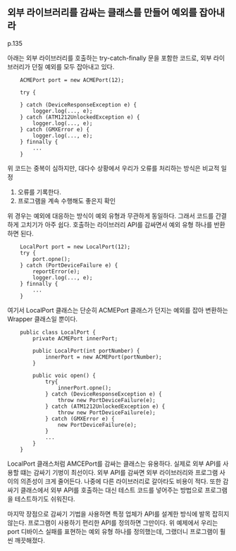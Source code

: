 ## 외부 라이브러리를 감싸는 클래스를 만들어 예외를 잡아내라
p.135

아래는 외부 라이브러리를 호출하는 try-catch-finally 문을 포함한 코드로, 외부 라이브러리가 던질 예외를 모두 잡아내고 있다.

```
    ACMEPort port = new ACMEPort(12);

    try {

    } catch (DeviceResponseException e) {
        logger.log(..., e);
    } catch (ATM1212UnlockedException e) {
        logger.log(..., e);
    } catch (GMXError e) {
        logger.log(..., e);
    } finnally {
        ...
    }
```
위 코드는 중복이 심하지만, 대다수 상황에서 우리가 오류를 처리하는 방식은 비교적 일정
1) 오류를 기록한다.
2) 프로그램을 계속 수행해도 좋은지 확인 

위 경우는 예외에 대응하는 방식이 예외 유형과 무관하게 동일하다. 그래서 코드를 간결하게 고치기가 아주 쉽다.
호출하는 라이브러리 API를 감싸면서 예외 유형 하나를 반환하면 된다.

```
    LocalPort port = new LocalPort(12);
    try {
        port.opne();
    } catch (PortDeviceFailure e) {
        reportError(e);
        logger.log(..., e);
    } finnally {
        ...
    }
```
여기서 LocalPort 클래스는 단순히 ACMEPort 클래스가 던지는 예외를 잡아 변환하는 Wrapper 클래스일 뿐이다.


```
    public class LocalPort {
        private ACMEPort innerPort;

        public LocalPort(int portNumber) {
            innerPort = new ACMEPort(portNumber);
        }

        public voic open() {
            try{
                innerPort.opne();
            } catch (DeviceResponseException e) {
                throw new PortDeviceFailure(e);
            } catch (ATM1212UnlockedException e) {
                throw new PortDeviceFailure(e);
            } catch (GMXError e) {
                new PortDeviceFailure(e);
            }
            ...
        }   
    }
```

LocalPort 클래스처럼 AMCEPort를 감싸는 클래스는 유용하다. 실제로 외부 API를 사용할 떄는 감싸기 기벙이 최선이다.
외부 API를 감싸면 외부 라이브러리와 프로그램 사이의 의존성이 크게 줄어든다. 나중에 다른 라이브러리로 갈아타도 비용이 적다.
또한 감싸기 클래스에서 외부 API를 호출하는 대신 테스트 코드를 넣어주는 방법으로 프로그램을 테스트하기도 쉬워진다.

마지막 장점으로 감싸기 기법을 사용하면 특정 업체가 API를 설계한 방식에 발목 잡히지 않는다. 프로그램이 사용하기 편리한 API를 정의하면 그만이다.
위 예제에서 우리는 port 디바이스 실패를 표현하는 예외 유형 하나를 정의했는데, 그랬더니 프로그램이 훨씬 깨끗해졌다.
